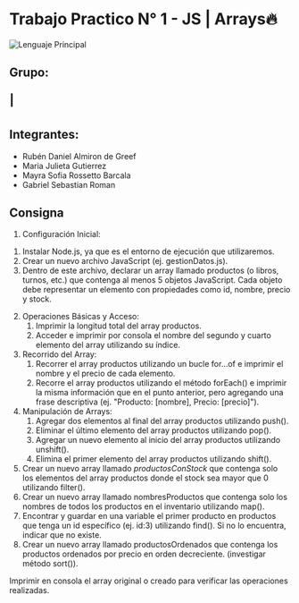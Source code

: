 # Trabajo Practico N° 1 - JS | Arrays🔥

![Lenguaje Principal](https://img.shields.io/badge/Lenguaje-JavaScript-yellow?style=flat-square&logo=javascript)

## Grupo:

<span style="font-size: 32px;">I</span>

## Integrantes:
- Rubén Daniel Almiron de Greef
- Maria Julieta Gutierrez
- Mayra Sofia Rossetto Barcala
- Gabriel Sebastian Roman

## Consigna
1. Configuración Inicial:
1) Instalar Node.js, ya que es el entorno de ejecución que utilizaremos.
2) Crear un nuevo archivo JavaScript (ej. gestionDatos.js).
3) Dentro de este archivo, declarar un array llamado productos   (o libros, turnos, etc.) que contenga al menos   5   objetos   JavaScript.   Cada   objeto   debe   representar   un   elemento   con   propiedades   como  id, nombre, precio y stock. 
2. Operaciones Básicas y Acceso:
    1. Imprimir la longitud total del array productos.
    2. Acceder e imprimir por consola el nombre del segundo y cuarto elemento del array utilizando su índice.
3. Recorrido del Array:
    1. Recorrer   el   array  productos  utilizando   un   bucle   for...of   e   imprimir   el  nombre  y   el  precio  de   cada 
    elemento.
    2. Recorre el array  productos  utilizando el método forEach() e imprimir la misma información que en el 
    punto anterior, pero agregando una frase descriptiva (ej. "Producto: [nombre], Precio: [precio]").
4. Manipulación de Arrays:
    1. Agregar dos elementos al final del array productos utilizando push().
    2. Eliminar el último elemento del array productos utilizando pop(). 
    3. Agregar un nuevo elemento al inicio del array productos utilizando unshift().
    4. Elimina el primer elemento del array productos utilizando shift().
5. Crear un nuevo array llamado *productosConStock* que contenga solo los elementos del array productos donde el stock sea mayor que 0 utilizando filter(). 
6.  Crear   un   nuevo   array   llamado  nombresProductos  que   contenga   solo   los nombres   de   todos   los productos en el inventario utilizando map(). 
7. Encontrar y guardar en una variable el primer producto en productos que tenga un id específico (ej. id:3) utilizando find(). Si no lo encuentra, indicar que no existe. 
8. Crear un nuevo array llamado  productosOrdenados que contenga los productos ordenados por precio en orden decreciente. (investigar método sort()).

Imprimir en consola el array original o creado para verificar las operaciones realizadas.